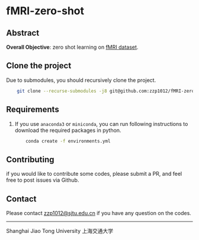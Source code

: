 # fMRI-zero-shot

## Abstract

**Overall Objective**: zero shot learning on [fMRI dataset](http://www.cs.cmu.edu/~tom/science2008/index.html).

## Clone the project

Due to submodules, you should recursively clone the project.
```bash
    git clone --recurse-submodules -j8 git@github.com:zzp1012/fMRI-zero-shot.git
```

## Requirements

1. If you use `anaconda3` or `miniconda`, you can run following instructions to download the required packages in python. 
    ```bash
        conda create -f environments.yml
    ```

## Contributing

if you would like to contribute some codes, please submit a PR, and feel free to post issues via Github.

## Contact

Please contact [zzp1012@sjtu.edu.cn](mailto:zzp1012@sjtu.edu.cn) if you have any question on the codes.
    
---------------------------------------------------------------------------------
Shanghai Jiao Tong University 上海交通大学